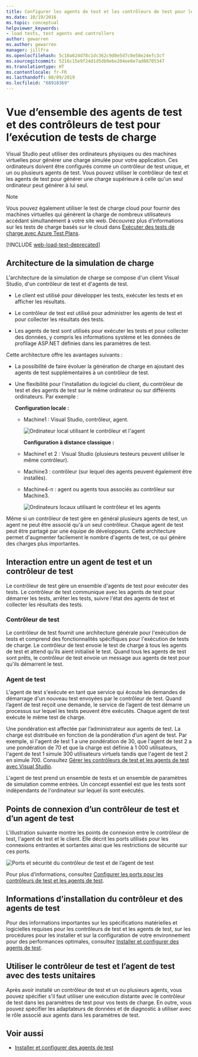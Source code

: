 ```yaml
---
title: Configurer les agents de test et les contrôleurs de test pour les tests de charge
ms.date: 10/19/2016
ms.topic: conceptual
helpviewer_keywords:
- load tests, test agents and controllers
author: gewarren
ms.author: gewarren
manager: jillfra
ms.openlocfilehash: 5c10a624d78c1dc362c9d0e5d7c0e58e24efc3cf
ms.sourcegitcommit: 5216c15e9f24d1d5db9ebe204ee0e7ad08705347
ms.translationtype: HT
ms.contentlocale: fr-FR
ms.lasthandoff: 08/09/2019
ms.locfileid: "68918369"
---
```

# <a name="overview-of-test-agents-and-test-controllers-for-running-load-tests"></a>Vue d’ensemble des agents de test et des contrôleurs de test pour l’exécution de tests de charge

Visual Studio peut utiliser des ordinateurs physiques ou des machines virtuelles pour générer une charge simulée pour votre application. Ces ordinateurs doivent être configurés comme un contrôleur de test unique, et un ou plusieurs agents de test. Vous pouvez utiliser le contrôleur de test et les agents de test pour générer une charge supérieure à celle qu'un seul ordinateur peut générer à lui seul.

> [!NOTE]
> Vous pouvez également utiliser le test de charge cloud pour fournir des machines virtuelles qui génèrent la charge de nombreux utilisateurs accédant simultanément à votre site web. Découvrez plus d’informations sur les tests de charge basés sur le cloud dans [Exécuter des tests de charge avec Azure Test Plans](/azure/devops/test/load-test/get-started-simple-cloud-load-test?view=vsts).

[!INCLUDE [web-load-test-deprecated](includes/web-load-test-deprecated.md)]

## <a name="load-simulation-architecture"></a>Architecture de la simulation de charge

L'architecture de la simulation de charge se compose d'un client Visual Studio, d'un contrôleur de test et d'agents de test.

- Le client est utilisé pour développer les tests, exécuter les tests et en afficher les résultats.

- Le contrôleur de test est utilisé pour administrer les agents de test et pour collecter les résultats des tests.

- Les agents de test sont utilisés pour exécuter les tests et pour collecter des données, y compris les informations système et les données de profilage ASP.NET définies dans les paramètres de test.

Cette architecture offre les avantages suivants :

- La possibilité de faire évoluer la génération de charge en ajoutant des agents de test supplémentaires à un contrôleur de test.

- Une flexibilité pour l'installation du logiciel du client, du contrôleur de test et des agents de test sur le même ordinateur ou sur différents ordinateurs. Par exemple :

   **Configuration locale :**

  - Machine1 : Visual Studio, contrôleur, agent.

    ![Ordinateur local utilisant le contrôleur et l'agent](./media/load-test-configa.png)

    **Configuration à distance classique :**

  - Machine1 et 2 : Visual Studio (plusieurs testeurs peuvent utiliser le même contrôleur).

  - Machine3 : contrôleur (sur lequel des agents peuvent également être installés).

  - Machine4-n : agent ou agents tous associés au contrôleur sur Machine3.

    ![Ordinateurs locaux utilisant le contrôleur et les agents](./media/load-test-configb.png)

Même si un contrôleur de test gère en général plusieurs agents de test, un agent ne peut être associé qu'à un seul contrôleur. Chaque agent de test peut être partagé par une équipe de développeurs. Cette architecture permet d'augmenter facilement le nombre d'agents de test, ce qui génère des charges plus importantes.

## <a name="test-agent-and-test-controller-interaction"></a>Interaction entre un agent de test et un contrôleur de test

Le contrôleur de test gère un ensemble d'agents de test pour exécuter des tests. Le contrôleur de test communique avec les agents de test pour démarrer les tests, arrêter les tests, suivre l'état des agents de test et collecter les résultats des tests.

### <a name="test-controller"></a>Contrôleur de test

Le contrôleur de test fournit une architecture générale pour l'exécution de tests et comprend des fonctionnalités spécifiques pour l'exécution de tests de charge. Le contrôleur de test envoie le test de charge à tous les agents de test et attend qu’ils aient initialisé le test. Quand tous les agents de test sont prêts, le contrôleur de test envoie un message aux agents de test pour qu'ils démarrent le test.

### <a name="test-agent"></a>Agent de test

L'agent de test s'exécute en tant que service qui écoute les demandes de démarrage d'un nouveau test envoyées par le contrôleur de test. Quand l’agent de test reçoit une demande, le service de l’agent de test démarre un processus sur lequel les tests peuvent être exécutés. Chaque agent de test exécute le même test de charge.

Une pondération est affectée par l’administrateur aux agents de test. La charge est distribuée en fonction de la pondération d’un agent de test. Par exemple, si l'agent de test 1 a une pondération de 30, que l'agent de test 2 a une pondération de 70 et que la charge est définie à 1 000 utilisateurs, l'agent de test 1 simule 300 utilisateurs virtuels tandis que l'agent de test 2 en simule 700. Consultez [Gérer les contrôleurs de test et les agents de test avec Visual Studio](../test/manage-test-controllers-and-test-agents.md).

L'agent de test prend un ensemble de tests et un ensemble de paramètres de simulation comme entrées. Un concept essentiel est que les tests sont indépendants de l'ordinateur sur lequel ils sont exécutés.

## <a name="test-controller-and-test-agent-connection-points"></a>Points de connexion d’un contrôleur de test et d’un agent de test

L'illustration suivante montre les points de connexion entre le contrôleur de test, l'agent de test et le client. Elle décrit les ports utilisés pour les connexions entrantes et sortantes ainsi que les restrictions de sécurité sur ces ports.

![Ports et sécurité du contrôleur de test et de l’agent de test](./media/test-controller-agent-firewall.png)

Pour plus d’informations, consultez [Configurer les ports pour les contrôleurs de test et les agents de test](../test/configure-ports-for-test-controllers-and-test-agents.md).

## <a name="test-controller-and-agent-installation-information"></a>Informations d’installation du contrôleur et des agents de test

Pour des informations importantes sur les spécifications matérielles et logicielles requises pour les contrôleurs de test et les agents de test, sur les procédures pour les installer et sur la configuration de votre environnement pour des performances optimales, consultez [Installer et configurer des agents de test](../test/lab-management/install-configure-test-agents.md).

## <a name="use-the-test-controller-and-test-agent-with-unit-tests"></a>Utiliser le contrôleur de test et l’agent de test avec des tests unitaires

Après avoir installé un contrôleur de test et un ou plusieurs agents, vous pouvez spécifier s'il faut utiliser une exécution distante avec le contrôleur de test dans les paramètres de test pour vos tests de charge. En outre, vous pouvez spécifier les adaptateurs de données et de diagnostic à utiliser avec le rôle associé aux agents dans les paramètres de test.

## <a name="see-also"></a>Voir aussi

- [Installer et configurer des agents de test](../test/lab-management/install-configure-test-agents.md)